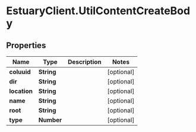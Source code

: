 # EstuaryClient.UtilContentCreateBody

## Properties
Name | Type | Description | Notes
------------ | ------------- | ------------- | -------------
**coluuid** | **String** |  | [optional] 
**dir** | **String** |  | [optional] 
**location** | **String** |  | [optional] 
**name** | **String** |  | [optional] 
**root** | **String** |  | [optional] 
**type** | **Number** |  | [optional] 


